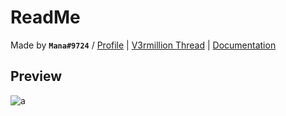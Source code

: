# ReadMe
Made by **`Mana#9724`** / [Profile](https://v3rmillion.net/member.php?action=profile&uid=2305905) | [V3rmillion Thread](https://v3rmillion.net/showthread.php?pid=8375976#pid8375976) | [Documentation](https://mana64.gitbook.io/mango-lib/)

## Preview
![a](https://cdn.discordapp.com/attachments/934520898927595580/1026835741612982383/Mango_Hub_preview.png)
